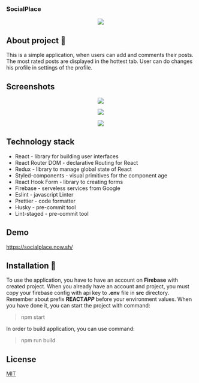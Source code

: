 ### SocialPlace

<p align="center">
    <img src="https://i.imgur.com/MnXakZ2.png">
</p>

## About project 📖

This is a simple application, when users can add and comments their posts. The most rated posts are displayed in the hottest tab. User can do changes his profile in settings of the profile.

## Screenshots

<p align="center">
    <img src="https://i.imgur.com/gjuNYGc.gif">
</p>
<p align="center">
    <img src="https://i.imgur.com/0zmbMIh.jpg">
</p>
<p align="center">
    <img src=https://i.imgur.com/ZaAdIYs.jpg">
</p>

## Technology stack

- React - library for building user interfaces
- React Router DOM - declarative Routing for React
- Redux - library to manage global state of React
- Styled-components - visual primitives for the component age
- React Hook Form - library to creating forms
- Firebase - serveless services from Google
- Eslint - javascript Linter
- Prettier - code formatter
- Husky - pre-commit tool
- Lint-staged - pre-commit tool

## Demo

https://socialplace.now.sh/

## Installation 💾

To use the application, you have to have an account on **Firebase** with created project. When you already have an account and project, you must copy your firebase config with api key to **.env** file in **src** directory. Remember about prefix **REACT*APP*** before your environment values. When you have done it, you can start the project with command:

> npm start

In order to build application, you can use command:

> npm run build

## License

[MIT](https://choosealicense.com/licenses/mit/)
